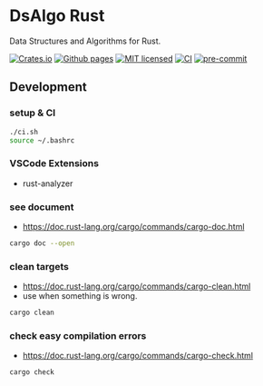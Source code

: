 # DsAlgo Rust

Data Structures and Algorithms for Rust.

[![Crates.io][crates-badge]][crates-url]
[![Github pages][gh-pages-badge]][gh-pages-url]
[![MIT licensed][mit-badge]][mit-url]
[![CI][actions-badge]][actions-url]
[![pre-commit][pre-commit-badge]][pre-commit-url]

[crates-badge]: https://img.shields.io/crates/v/dsalgo.svg
[crates-url]: https://crates.io/crates/dsalgo
[gh-pages-badge]: https://github.com/kagemeka/dsalgo_rust/actions/workflows/pages/pages-build-deployment/badge.svg
[gh-pages-url]: https://kagemeka.github.io/dsalgo_rust
[mit-badge]: https://img.shields.io/badge/license-MIT-blue.svg
[mit-url]: https://github.com/kagemeka/dsalgo_rust/blob/main/LICENSE
[actions-badge]: https://github.com/kagemeka/dsalgo_rust/actions/workflows/rust.yml/badge.svg
[actions-url]: https://github.com/kagemeka/dsalgo_rust/actions/workflows/rust.yml
[pre-commit-badge]: https://img.shields.io/badge/pre--commit-enabled-brightgreen?logo=pre-commit&logoColor=white
[pre-commit-url]: https://github.com/pre-commit/pre-commit

## Development

### setup & CI

```sh
./ci.sh
source ~/.bashrc
```

### VSCode Extensions

- rust-analyzer

### see document

- <https://doc.rust-lang.org/cargo/commands/cargo-doc.html>

```sh
cargo doc --open
```

### clean targets

- <https://doc.rust-lang.org/cargo/commands/cargo-clean.html>
- use when something is wrong.

```sh
cargo clean
```

### check easy compilation errors

- <https://doc.rust-lang.org/cargo/commands/cargo-check.html>

```sh
cargo check
```
